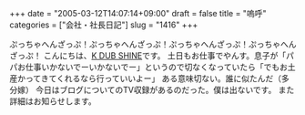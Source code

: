 +++
date = "2005-03-12T14:07:14+09:00"
draft = false
title = "嗚呼"
categories = ["会社・社長日記"]
slug = "1416"
+++

ぷっちゃへんざっぷ！ぷっちゃへんざっぷ！ぷっちゃへんざっぷ！ぷっちゃへんざっぷ！
こんにちは、<a href="http://images.google.com/images?q=k%20dub%20shine&hl=ja&lr=&client=safari&rls=ja-jp&sa=N&tab=wi" target="_blank">K DUB SHINE</a>です。
土日もお仕事でやんす。息子が「パパお仕事いかないでーいかないでー」というので切なくなっていたら「でもお土産かってきてくれるなら行っていいよー」
ある意味切ない。誰に似たんだ（多分嫁）
今日はブログについてのTV収録があるのだった。僕は出ないです。
また詳細はお知らせします。
